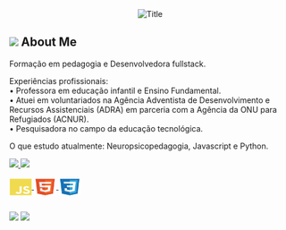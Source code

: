 <div align="center">
  <img src="https://readme-typing-svg.herokuapp.com?font=Edu+QLD+Beginner&size=50&duration=6000&color=F76E8E&background=FF863F00&height=90&lines=Heyyy!+Eu+sou+Ana+Clavia+%3A);Bem-vindo+ao+meu+perfil!" alt="Title"></img>
</div>

## <img src="https://raw.githubusercontent.com/nixin72/nixin72/master/wave.gif" width="50px"></img> About Me

<div>
  <p> 
    Formação em pedagogia e Desenvolvedora fullstack.
  </p> 
  <p>
      Experiências profissionais: <br>
•	Professora em educação infantil e Ensino Fundamental.<br>
•	Atuei em voluntariados na Agência Adventista de Desenvolvimento e Recursos Assistenciais (ADRA) em parceria com a Agência da ONU para Refugiados (ACNUR).<br>
•	Pesquisadora no campo da educação tecnológica.
  </p>
  <p>
    O que estudo atualmente: Neuropsicopedagogia, Javascript e Python.
  </p>

<div align="center d-fluid">
  <a href="https://github.com/AnaClavia">
  <img height="180em" src="https://github-readme-stats.vercel.app/api?username=AnaClavia&show_icons=true&theme=radical&include_all_commits=true&count_private=true"/>
  <img height="180em" src="https://github-readme-stats.vercel.app/api/top-langs/?username=AnaClavia&layout=compact&langs_count=7&theme=radical"/>
</div>
<div style="display: inline_block"><br>
  <img align="center" alt="Ana-Js" height="30" width="40" src="https://raw.githubusercontent.com/devicons/devicon/master/icons/javascript/javascript-plain.svg">
  <img align="center" alt="Ana-HTML" height="30" width="40" src="https://raw.githubusercontent.com/devicons/devicon/master/icons/html5/html5-original.svg">
  <img align="center" alt="Ana-CSS" height="30" width="40" src="https://raw.githubusercontent.com/devicons/devicon/master/icons/css3/css3-original.svg">
</div>
  
  ##
 
<div>
  <a href = "mailto:ana.clavia.oliveira@gmail.com"><img src="https://img.shields.io/badge/-Gmail-%23333?style=for-the-badge&logo=gmail&logoColor=white" target="_blank"></a>
  <a href="https://www.linkedin.com/in/ana-clavia-oliveira-45102a177/" target="_blank"><img src="https://img.shields.io/badge/-LinkedIn-%230077B5?style=for-the-badge&logo=linkedin&logoColor=white" target="_blank"></a> 
</div>
